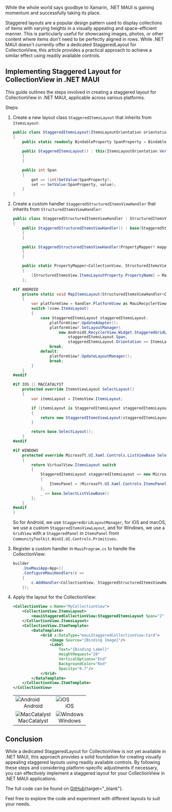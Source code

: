 While the whole world says goodbye to Xamarin, .NET MAUI is gaining momentum and successfully taking its place.

Staggered layouts are a popular design pattern used to display collections of items with varying heights in a visually appealing and space-efficient manner. This is particularly useful for showcasing images, photos, or other content where items don't need to be perfectly aligned in rows. While .NET MAUI doesn't currently offer a dedicated StaggeredLayout for CollectionView, this article provides a practical approach to achieve a similar effect using readily available controls.

## Implementing Staggered Layout for CollectionView in .NET MAUI

This guide outlines the steps involved in creating a staggered layout for CollectionView in .NET MAUI, applicable across various platforms.

Steps:

1. Create a new layout class `StaggeredItemsLayout` that inherits from `ItemsLayout`:

    ```csharp
    public class StaggeredItemsLayout(ItemsLayoutOrientation orientation) : ItemsLayout(orientation)
    {
        public static readonly BindableProperty SpanProperty = BindableProperty.Create(nameof(Span), typeof(int), typeof(StaggeredItemsLayout), default(int));
        
        public StaggeredItemsLayout() : this(ItemsLayoutOrientation.Vertical)
        { 
        }

        public int Span
        {
            get => (int)GetValue(SpanProperty);
            set => SetValue(SpanProperty, value);
        }
    }
    ```

1. Create a custom handler `StaggeredStructuredItemsViewHandler` that inherits from `StructuredItemsViewHandler`:

    ```csharp
    public class StaggeredStructuredItemsViewHandler : StructuredItemsViewHandler<CollectionView>
    {
        public StaggeredStructuredItemsViewHandler() : base(StaggeredStructuredItemsViewMapper)
        {
        }

        public StaggeredStructuredItemsViewHandler(PropertyMapper? mapper = null) : base(mapper ?? StaggeredStructuredItemsViewMapper)
        {
        }

        public static PropertyMapper<CollectionView, StructuredItemsViewHandler<CollectionView>> StaggeredStructuredItemsViewMapper = new(StructuredItemsViewMapper)
        {
            [StructuredItemsView.ItemsLayoutProperty.PropertyName] = MapItemsLayout
        };

    #if ANDROID
        private static void MapItemsLayout(StructuredItemsViewHandler<CollectionView> handler, CollectionView view)
        {
            var platformView = handler.PlatformView as MauiRecyclerView<CollectionView, ItemsViewAdapter<CollectionView, IItemsViewSource>, IItemsViewSource>;
            switch (view.ItemsLayout)
            {
                case StaggeredItemsLayout staggeredItemsLayout:
                    platformView?.UpdateAdapter();
                    platformView?.SetLayoutManager(
                        new AndroidX.RecyclerView.Widget.StaggeredGridLayoutManager(
                            staggeredItemsLayout.Span, 
                            staggeredItemsLayout.Orientation == ItemsLayoutOrientation.Horizontal ? AndroidX.RecyclerView.Widget.StaggeredGridLayoutManager.Horizontal : AndroidX.RecyclerView.Widget.StaggeredGridLayoutManager.Vertical));
                    break;
                default:
                    platformView?.UpdateLayoutManager();
                    break;
            }
        }
    #endif

    #if IOS || MACCATALYST
        protected override ItemsViewLayout SelectLayout()
        {
            var itemsLayout = ItemsView.ItemsLayout;

            if (itemsLayout is StaggeredItemsLayout staggeredItemsLayout)
            {
                return new StaggeredItemsViewLayout(staggeredItemsLayout, ItemSizingStrategy.MeasureAllItems);
            }

            return base.SelectLayout();
        }
    #endif

    #if WINDOWS
        protected override Microsoft.UI.Xaml.Controls.ListViewBase SelectListViewBase()
        {
            return VirtualView.ItemsLayout switch
            {
                StaggeredItemsLayout staggeredItemsLayout => new Microsoft.UI.Xaml.Controls.GridView()
                {
                    ItemsPanel = (Microsoft.UI.Xaml.Controls.ItemsPanelTemplate)Microsoft.UI.Xaml.Application.Current.Resources["StaggeredItemsPanel"]
                },
                _ => base.SelectListViewBase()
            };
        }
    #endif
    }
    ```

    So for Android, we use `StaggeredGridLayoutManager`, for iOS and macOS, we use a custom `StaggeredItemsViewLayout`, and for Windows, we use a `GridView` with a `StaggeredPanel` in `ItemsPanel` from `CommunityToolkit.WinUI.UI.Controls.Primitives`.

1. Register a custom handler in `MauiProgram.cs` to handle the CollectionView:

    ```csharp
    builder
        .UseMauiApp<App>()
        .ConfigureMauiHandlers(c =>
        {
            c.AddHandler<CollectionView, StaggeredStructuredItemsViewHandler>();
        });
    ```

1. Apply the layout for the CollectionView:

    ```xml
    <CollectionView x:Name="MyCollectionView">
        <CollectionView.ItemsLayout>
            <mauiStaggeredCollectionView:StaggeredItemsLayout Span="2" />
        </CollectionView.ItemsLayout>
        <CollectionView.ItemTemplate>
            <DataTemplate>
                <Grid x:DataType="mauiStaggeredCollectionView:Card">
                    <Image Source="{Binding Image}"/>
                    <Label 
                        Text="{Binding Label}" 
                        HeightRequest="20"
                        VerticalOptions="End"
                        BackgroundColor="Red"
                        Opacity="0.7"/>
                </Grid>
            </DataTemplate>
        </CollectionView.ItemTemplate>
    </CollectionView>
    ```
    | | |
    |---|---|
    | ![Android](https://ik.imagekit.io/VladislavAntonyuk/vladislavantonyuk/articles/54/android.png) <center>Android</center> | ![iOS](https://ik.imagekit.io/VladislavAntonyuk/vladislavantonyuk/articles/54/ios.png) <center>iOS</center> |
    | ![MacCatalyst](https://ik.imagekit.io/VladislavAntonyuk/vladislavantonyuk/articles/54/maccatalyst.png) <center>MacCatalyst</center> | ![Windows](https://ik.imagekit.io/VladislavAntonyuk/vladislavantonyuk/articles/54/windows.png) <center>Windows</center> |

## Conclusion

While a dedicated StaggeredLayout for CollectionView is not yet available in .NET MAUI, this approach provides a solid foundation for creating visually appealing staggered layouts using readily available controls. By following these steps and considering platform-specific adjustments if necessary, you can effectively implement a staggered layout for your CollectionView in .NET MAUI applications.

The full code can be found on [GitHub](https://github.com/VladislavAntonyuk/MauiSamples/tree/main/MauiStaggeredCollectionView){target="_blank"}.

Feel free to explore the code and experiment with different layouts to suit your needs.